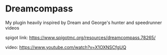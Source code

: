 # Dreamcompass
My plugin heavily inspired by Dream and George's hunter and speedrunner videos

spigot link: https://www.spigotmc.org/resources/dreamcompass.78265/

video: https://www.youtube.com/watch?v=X1OXNSCfgUQ
